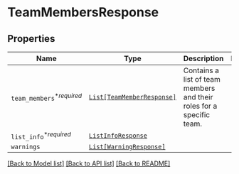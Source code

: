# TeamMembersResponse



## Properties
Name | Type | Description | Notes
------------ | ------------- | ------------- | -------------
| `team_members`<sup>*_required_</sup> | [```List[TeamMemberResponse]```](TeamMemberResponse.md) |  Contains a list of team members and their roles for a specific team.  |  |
| `list_info`<sup>*_required_</sup> | [```ListInfoResponse```](ListInfoResponse.md) |    |  |
| `warnings` | [```List[WarningResponse]```](WarningResponse.md) |    |  |

[[Back to Model list]](../README.md#documentation-for-models) [[Back to API list]](../README.md#documentation-for-api-endpoints) [[Back to README]](../README.md)


